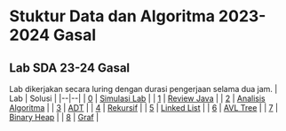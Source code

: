 # Stuktur Data dan Algoritma 2023-2024 Gasal						

## Lab SDA 23-24 Gasal
Lab dikerjakan secara luring dengan durasi pengerjaan selama dua jam.
| Lab | Solusi |
|--|--|
| [0](Lab%200/Simulasi%20Lab%20-%20Soal.pdf) | [Simulasi Lab](Lab%200/Lab0.java) |
| [1](Lab%201/Lab%201%20-%20Soal.pdf) | [Review Java](Lab%201/Lab1.java) |
| [2](Lab%202/Lab%202%20-%20Soal.pdf) | [Analisis Algoritma](Lab%202/Lab2.java) |
| [3](Lab%203/Lab%203%20-%20Soal.pdf) | [ADT](Lab%203/Lab3.java) |
| [4](Lab%204/Lab%204%20-%20Soal.pdf) | [Rekursif](Lab%204/Lab4.java) |
| [5](Lab%205/Lab%205%20-%20Soal.pdf) | [Linked List](Lab%205/Lab5.java) |
| [6](Lab%206/Lab%206%20-%20Soal.pdf) | [AVL Tree](Lab%206/Lab6.java) |
| [7](Lab%207/Lab%207%20-%20Soal.pdf) | [Binary Heap]() |
| [8](Lab%208/Lab%208%20-%20Soal.pdf) | [Graf](Lab%208/Lab8.java) |